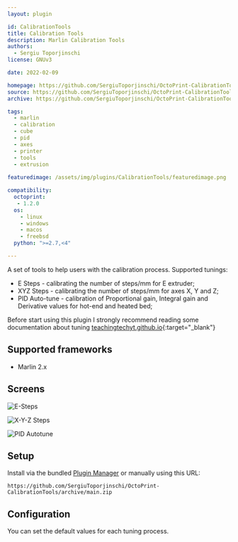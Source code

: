 ```yaml
---
layout: plugin

id: CalibrationTools
title: Calibration Tools
description: Marlin Calibration Tools
authors: 
  - Sergiu Toporjinschi
license: GNUv3

date: 2022-02-09

homepage: https://github.com/SergiuToporjinschi/OctoPrint-CalibrationTools
source: https://github.com/SergiuToporjinschi/OctoPrint-CalibrationTools
archive: https://github.com/SergiuToporjinschi/OctoPrint-CalibrationTools/archive/main.zip

tags:
  - marlin
  - calibration
  - cube
  - pid
  - axes
  - printer
  - tools
  - extrusion
  
featuredimage: /assets/img/plugins/CalibrationTools/featuredimage.png

compatibility:
  octoprint: 
   - 1.2.0
  os:
    - linux
    - windows
    - macos
    - freebsd
  python: ">=2.7,<4"

---
```


A set of tools to help users with the calibration process.
Supported tunings:

- E Steps - calibrating the number of steps/mm for E extruder;
- XYZ Steps - calibrating the number of steps/mm for axes X, Y and Z;
- PID Auto-tune - calibration of Proportional gain, Integral gain and Derivative values for hot-end and heated bed;

Before start using this plugin I strongly recommend reading some documentation about tuning [teachingtechyt.github.io](https://teachingtechyt.github.io/calibration.html){:target="_blank"}

## Supported frameworks

- Marlin 2.x

## Screens

![E-Steps](/assets/img/plugins/CalibrationTools/eSteps.png)

![X-Y-Z Steps](/assets/img/plugins/CalibrationTools/featuredimage.png)

![PID Autotune](/assets/img/plugins/CalibrationTools/PID-autotune.png)

## Setup

Install via the bundled [Plugin Manager](https://docs.octoprint.org/en/master/bundledplugins/pluginmanager.html)
or manually using this URL:

    https://github.com/SergiuToporjinschi/OctoPrint-CalibrationTools/archive/main.zip

## Configuration

You can set the default values for each tuning process.
